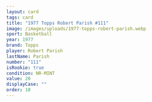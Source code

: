 ```yaml
---
layout: card
tags: card
title: "1977 Topps Robert Parish #111"
image: /images/uploads/1977-topps-robert-parish.webp
sport: Basketball
year: 1977
brand: Topps
player: Robert Parish
lastName: Parish
number: "111"
isRookie: true
condition: NR-MINT
value: 20
displayCase: ""
order: 10
---
```

